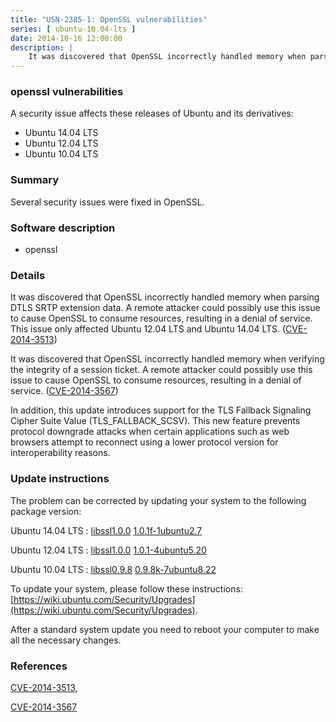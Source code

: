 ```yaml
---
title: "USN-2385-1: OpenSSL vulnerabilities"
series: [ ubuntu-10.04-lts ]
date: 2014-10-16 12:00:00
description: |
    It was discovered that OpenSSL incorrectly handled memory when parsing DTLS SRTP extension data. A remote attacker could possibly use this issue to cause OpenSSL to consume resources, resulting in a denial of service. This issue only affected Ubuntu 12.04 LTS and Ubuntu 14.04 LTS. ([CVE-2014-3513](http://people.ubuntu.com/~ubuntu-security/cve/CVE-2014-3513))
--- 
```

 
### openssl vulnerabilities

A security issue affects these releases of Ubuntu and its derivatives:

* Ubuntu 14.04 LTS
* Ubuntu 12.04 LTS
* Ubuntu 10.04 LTS

### Summary

Several security issues were fixed in OpenSSL. 

### Software description

* openssl 

### Details

It was discovered that OpenSSL incorrectly handled memory when parsing DTLS SRTP extension data. A remote attacker could possibly use this issue to cause OpenSSL to consume resources, resulting in a denial of service. This issue only affected Ubuntu 12.04 LTS and Ubuntu 14.04 LTS. ([CVE-2014-3513](http://people.ubuntu.com/~ubuntu-security/cve/CVE-2014-3513))

It was discovered that OpenSSL incorrectly handled memory when verifying the integrity of a session ticket. A remote attacker could possibly use this issue to cause OpenSSL to consume resources, resulting in a denial of service. ([CVE-2014-3567](http://people.ubuntu.com/~ubuntu-security/cve/CVE-2014-3567))

In addition, this update introduces support for the TLS Fallback Signaling Cipher Suite Value (TLS_FALLBACK_SCSV). This new feature prevents protocol downgrade attacks when certain applications such as web browsers attempt to reconnect using a lower protocol version for interoperability reasons. 

### Update instructions

The problem can be corrected by updating your system to the following package version:

Ubuntu 14.04 LTS
 : [libssl1.0.0](https://launchpad.net/ubuntu/+source/openssl) <span> [1.0.1f-1ubuntu2.7](https://launchpad.net/ubuntu/+source/openssl/1.0.1f-1ubuntu2.7) </span> 

Ubuntu 12.04 LTS
 : [libssl1.0.0](https://launchpad.net/ubuntu/+source/openssl) <span> [1.0.1-4ubuntu5.20](https://launchpad.net/ubuntu/+source/openssl/1.0.1-4ubuntu5.20) </span> 

Ubuntu 10.04 LTS
 : [libssl0.9.8](https://launchpad.net/ubuntu/+source/openssl) <span> [0.9.8k-7ubuntu8.22](https://launchpad.net/ubuntu/+source/openssl/0.9.8k-7ubuntu8.22) </span> 

To update your system, please follow these instructions: [https://wiki.ubuntu.com/Security/Upgrades](https://wiki.ubuntu.com/Security/Upgrades).

After a standard system update you need to reboot your computer to make all the necessary changes. 

### References

 [CVE-2014-3513](http://people.ubuntu.com/~ubuntu-security/cve/CVE-2014-3513), 

 [CVE-2014-3567](http://people.ubuntu.com/~ubuntu-security/cve/CVE-2014-3567)
 

